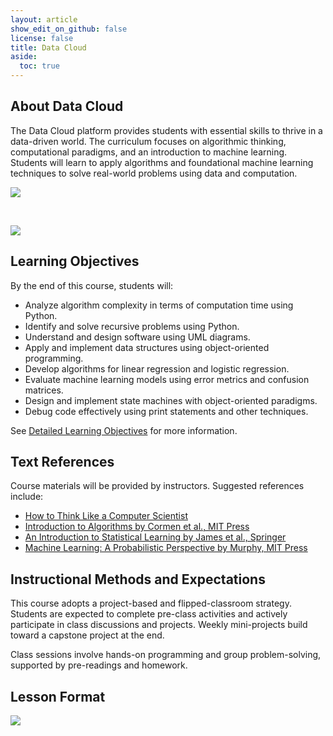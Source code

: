 ```yaml
---
layout: article
show_edit_on_github: false
license: false
title: Data Cloud
aside:
  toc: true
---
```


## About Data Cloud

The Data Cloud platform provides students with essential skills to thrive in a data-driven world. The curriculum focuses on algorithmic thinking, computational paradigms, and an introduction to machine learning. Students will learn to apply algorithms and foundational machine learning techniques to solve real-world problems using data and computation.

![](/assets/images/home/course_overview.png)

<br>

![](/assets/images/home/data_cloud_concept_map.png)

## Learning Objectives

By the end of this course, students will:

- Analyze algorithm complexity in terms of computation time using Python.
- Identify and solve recursive problems using Python.
- Understand and design software using UML diagrams.
- Apply and implement data structures using object-oriented programming.
- Develop algorithms for linear regression and logistic regression.
- Evaluate machine learning models using error metrics and confusion matrices.
- Design and implement state machines with object-oriented paradigms.
- Debug code effectively using print statements and other techniques.

See <a href='/lo/weekly'>Detailed Learning Objectives</a> for more information.

## Text References

Course materials will be provided by instructors. Suggested references include:

- [How to Think Like a Computer Scientist](https://runestone.academy/runestone/books/published/thinkcspy/index.html)
- [Introduction to Algorithms by Cormen et al., MIT Press](https://ebookcentral.proquest.com/lib/sutd/detail.action?docID=3339142)
- [An Introduction to Statistical Learning by James et al., Springer](https://sutd.primo.exlibrisgroup.com/permalink/65SUTD_INST/1gbmki4/cdi_askewsholts_vlebooks_9781461471387)
- [Machine Learning: A Probabilistic Perspective by Murphy, MIT Press](https://ebookcentral.proquest.com/lib/sutd/detail.action?docID=3339490)

## Instructional Methods and Expectations

This course adopts a project-based and flipped-classroom strategy. Students are expected to complete pre-class activities and actively participate in class discussions and projects. Weekly mini-projects build toward a capstone project at the end.

Class sessions involve hands-on programming and group problem-solving, supported by pre-readings and homework.

## Lesson Format

![](/assets/images/home/lesson_format.png)
